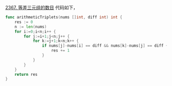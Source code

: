 [2367. 等差三元组的数目](https://leetcode.cn/problems/number-of-arithmetic-triplets/description/)
代码如下，
```go
func arithmeticTriplets(nums []int, diff int) int {
    res := 0
    n := len(nums)
    for i:=0;i<n;i++ {
        for j:=i+1;j<n;j++ {
            for k:=j+1;k<n;k++ {
                if nums[j]-nums[i] == diff && nums[k]-nums[j] == diff {
                    res += 1
                }
            }
        }
    }
    return res 
}
```